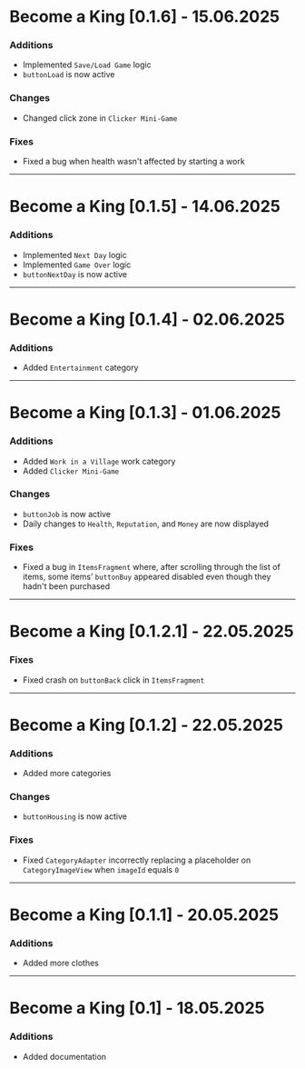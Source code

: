 # Become a King [0.1.6] - 15.06.2025

### Additions
- Implemented `Save/Load Game` logic
- `buttonLoad` is now active

### Changes
- Changed click zone in `Clicker Mini-Game`  

### Fixes
- Fixed a bug when health wasn't affected by starting a work

---

# Become a King [0.1.5] - 14.06.2025

### Additions
- Implemented `Next Day` logic
- Implemented `Game Over` logic
- `buttonNextDay` is now active

---

# Become a King [0.1.4] - 02.06.2025

### Additions
- Added `Entertainment` category

---

# Become a King [0.1.3] - 01.06.2025

### Additions
- Added `Work in a Village` work category
- Added `Clicker Mini-Game`

### Changes
- `buttonJob` is now active
- Daily changes to `Health`, `Reputation`, and `Money` are now displayed

### Fixes
- Fixed a bug in `ItemsFragment` where, after scrolling through the list of items, some items’ 
  `buttonBuy` appeared disabled even though they hadn't been purchased

---

# Become a King [0.1.2.1] - 22.05.2025

### Fixes
- Fixed crash on `buttonBack` click in `ItemsFragment`

---

# Become a King [0.1.2] - 22.05.2025

### Additions
- Added more categories

### Changes
- `buttonHousing` is now active

### Fixes
- Fixed `CategoryAdapter` incorrectly replacing a placeholder on `CategoryImageView` when `imageId` equals `0`

---

# Become a King [0.1.1] - 20.05.2025

### Additions
- Added more clothes

---

# Become a King [0.1] - 18.05.2025

### Additions
- Added documentation